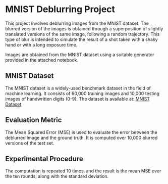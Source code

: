 # MNIST Deblurring Project
This project involves deblurring images from the MNIST dataset. The blurred version of the images is obtained through a superposition of slightly translated versions of the same image, following a random trajectory. This type of blur is intended to simulate the result of a shot taken with a shaky hand or with a long exposure time.

Images are obtained from the MNIST dataset using a suitable generator provided in the attached notebook.

## MNIST Dataset

The MNIST dataset is a widely-used benchmark dataset in the field of machine learning. It consists of 60,000 training images and 10,000 testing images of handwritten digits (0-9). The dataset is available at: [MNIST Dataset](http://yann.lecun.com/exdb/mnist/)

## Evaluation Metric

The Mean Squared Error (MSE) is used to evaluate the error between the deblurred image and the ground truth. It is computed over 10,000 blurred versions of the test set.

## Experimental Procedure

The computation is repeated 10 times, and the result is the mean MSE over the ten rounds, along with the standard deviation.
